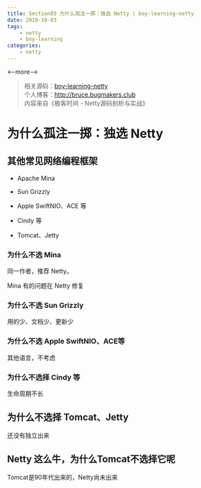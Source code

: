 ```yaml
---
title: Section03 为什么孤注一掷：独选 Netty | boy-learning-netty
date: 2019-10-03
tags: 
    - netty
    - boy-learning
categories: 
    - netty
---
```

<--more-->
> 相关源码：[boy-learning-netty](https://github.com/BruceOuyang/boy-learning-netty)   
> 个人博客：http://bruce.bugmakers.club  
> 内容来自《极客时间 - Netty源码剖析与实战》

# 为什么孤注一掷：独选 Netty

## 其他常见网络编程框架

* Apache Mina

* Sun Grizzly

* Apple SwiftNIO、ACE 等

* Cindy 等

* Tomcat、Jetty

### 为什么不选 Mina

同一作者，推荐 Netty。

Mina 有的问题在 Netty 修复

### 为什么不选 Sun Grizzly

用的少、文档少、更新少

### 为什么不选 Apple SwiftNIO、ACE等

其他语言，不考虑

### 为什么不选择 Cindy 等

生命周期不长

## 为什么不选择 Tomcat、Jetty

还没有独立出来

Netty 这么牛，为什么Tomcat不选择它呢
----
Tomcat是90年代出来的，Netty尚未出来
